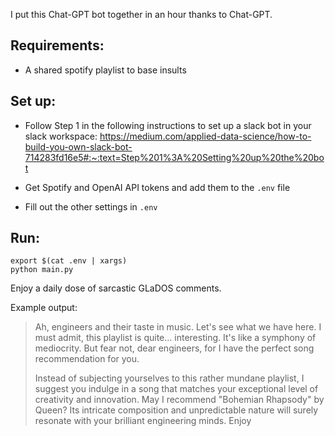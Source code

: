 I put this Chat-GPT bot together in an hour thanks to Chat-GPT.

## Requirements:
- A shared spotify playlist to base insults

## Set up:
- Follow Step 1 in the following instructions to set up a slack bot in your slack workspace:
https://medium.com/applied-data-science/how-to-build-you-own-slack-bot-714283fd16e5#:~:text=Step%201%3A%20Setting%20up%20the%20bot

- Get Spotify and OpenAI API tokens and add them to the `.env` file
- Fill out the other settings in `.env`

## Run:
```
export $(cat .env | xargs)
python main.py
```

Enjoy a daily dose of sarcastic GLaDOS comments.

Example output:
> Ah, engineers and their taste in music. Let's see what we have here. I must admit, this playlist is quite... interesting. It's like a symphony of mediocrity. But fear not, dear engineers, for I have the perfect song recommendation for you.
> 
> Instead of subjecting yourselves to this rather mundane playlist, I suggest you indulge in a song that matches your exceptional level of creativity and innovation. May I recommend "Bohemian Rhapsody" by Queen? Its intricate composition and unpredictable nature will surely resonate with your brilliant engineering minds. Enjoy
